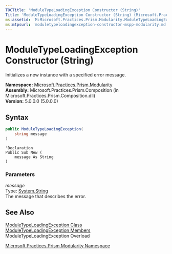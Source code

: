 ```yaml
---
TOCTitle: 'ModuleTypeLoadingException Constructor (String)'
Title: 'ModuleTypeLoadingException Constructor (String) (Microsoft.Practices.Prism.Modularity)'
ms:assetid: 'M:Microsoft.Practices.Prism.Modularity.ModuleTypeLoadingException.\#ctor(System.String)'
ms:mtpsurl: 'moduletypeloadingexception-constructor-mspp-modularity.md'
---
```


# ModuleTypeLoadingException Constructor (String)

Initializes a new instance with a specified error message.

**Namespace:** [Microsoft.Practices.Prism.Modularity](/patterns-practices/reference/mspp-modularity-namespace)<br/>
**Assembly:** Microsoft.Practices.Prism.Composition (in Microsoft.Practices.Prism.Composition.dll)<br/>
**Version:** 5.0.0.0 (5.0.0.0)

## Syntax

```C#
public ModuleTypeLoadingException(
	string message
)
```

```VB
'Declaration
Public Sub New ( 
	message As String
)
```

### Parameters

*message*  
Type: [System.String](http://msdn.microsoft.com/en-us/library/s1wwdcbf)  
The message that describes the error.

## See Also

[ModuleTypeLoadingException Class](/patterns-practices/reference/moduletypeloadingexception-class-mspp-modularity)<br/>
[ModuleTypeLoadingException Members](/patterns-practices/reference/moduletypeloadingexception-members-mspp-modularity)<br/>
ModuleTypeLoadingException Overload

[Microsoft.Practices.Prism.Modularity Namespace](/patterns-practices/reference/mspp-modularity-namespace)<br/>